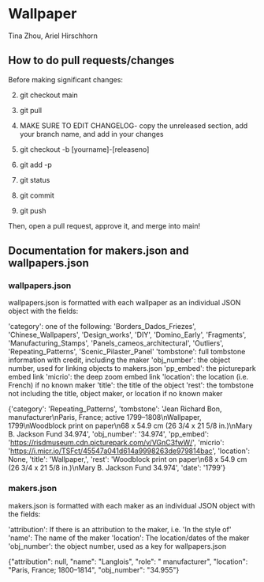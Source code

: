 # Wallpaper
Tina Zhou, Ariel Hirschhorn


## How to do pull requests/changes 
Before making significant changes:

2. git checkout main
3. git pull

1. MAKE SURE TO EDIT CHANGELOG- copy the unreleased section, add your branch name, and add in your changes
4. git checkout -b [yourname]-[releaseno]
5. git add -p
6. git status
7. git commit
8. git push

Then, open a pull request, approve it, and merge into main!

## Documentation for makers.json and wallpapers.json

### wallpapers.json
wallpapers.json is formatted with each wallpaper as an individual JSON object with the fields:

'category': one of the following: 'Borders_Dados_Friezes', 'Chinese_Wallpapers', 'Design_works', 'DIY', 'Domino_Early', 'Fragments', 'Manufacturing_Stamps', 'Panels_cameos_architectural', 'Outliers', 'Repeating_Patterns', 'Scenic_Pilaster_Panel'
'tombstone': full tombstone information with credit, including the maker
'obj_number': the object number, used for linking objects to makers.json
'pp_embed': the picturepark embed link
'micrio': the deep zoom embed link
'location': the location (i.e. French) if no known maker
'title': the title of the object
'rest': the tombstone not including the title, object maker, or location if no known maker

{'category': 'Repeating_Patterns', 'tombstone': 'Jean Richard Bon, manufacturer\nParis, France; active 1799–1808\nWallpaper, 1799\nWoodblock print on paper\n68 x 54.9 cm (26 3/4 x 21 5/8 in.)\nMary B. Jackson Fund 34.974', 'obj_number': '34.974', 'pp_embed': 'https://risdmuseum.cdn.picturepark.com/v/VGnC3fwW/', 'micrio': 'https://i.micr.io/TSFct/45547a041d614a9998263de979814bac', 'location': None, 'title': 'Wallpaper,', 'rest': 'Woodblock print on paper\n68 x 54.9 cm (26 3/4 x 21 5/8 in.)\nMary B. Jackson Fund 34.974', 'date': '1799'}


### makers.json
makers.json is formatted with each maker as an individual JSON object with the fields:

'attribution': If there is an attribution to the maker, i.e. 'In the style of'
'name': The name of the maker
'location': The location/dates of the maker
'obj_number': the object number, used as a key for wallpapers.json 

{"attribution": null, "name": "Langlois", "role": " manufacturer", "location": "Paris, France; 1800–1814", "obj_number": "34.955"}


